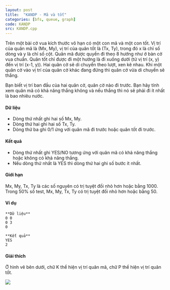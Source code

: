 ```yaml
---
layout: post
title:  "KANDP - Mã và tốt"
categories: [bfs, queue, graph]
code: KANDP
src: KANDP.cpp
---
```




Trên một bài cờ vua kích thước vô hạn có một con mã và một con tốt. Vị trí của quân mã là (Mx, My), vị trí của quân tốt là (Tx, Ty), trong đó x là chỉ số dòng và y là chỉ số cột. Quân mã được quyền đi theo 8 hướng như ở bàn cờ vua chuẩn. Quân tốt chỉ được đi một hướng là đi xuống dưới (từ vị trí (x, y) đến vị trí (x-1, y)). Hai quân cờ sẽ di chuyển theo lượt, xen kẽ nhau. Khi một quân cờ vào vị trí của quân cờ khác đang đứng thì quân cờ vừa di chuyển sẽ thắng.

Bạn biết vị trí ban đầu của hai quân cờ, quân cờ nào đi trước. Bạn hãy tính xem quân mã có khả năng thắng không và nếu thắng thì nó sẽ phải đi ít nhất là bao nhiêu nước.

#### Dữ liệu

*   Dòng thứ nhất ghi hai số Mx, My.
*   Dòng thứ hai ghi hai số Tx, Ty.
*   Dòng thứ ba ghi 0/1 ứng với quân mă đi trước hoặc quân tốt đi trước.

#### Kết quả

*   Dòng thứ nhất ghi YES/NO tương ứng với quân mă có khả năng thắng hoặc không có khả năng thắng.
*   Nếu dòng thứ nhất là YES thì dòng thứ hai ghi số bước ít nhất.

#### Giới hạn

Mx, My, Tx, Ty là các số nguyên có trị tuyệt đối nhỏ hơn hoặc bằng 1000. Trong 50% số test, Mx, My, Tx, Ty có trị tuyệt đối nhỏ hơn hoặc bằng 50.

#### Ví dụ

```
**Dữ liệu**
0 0
0 3
0

**Kết quả**
YES
2

```

#### Giải thích

Ở hình vẽ bên dưới, chữ K thể hiện vị trí quân mã, chữ P thể hiện vị trí quân tốt.

![](http://vn.spoj.com/content/kandp.gif)

<!--more-->

